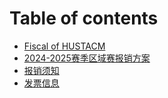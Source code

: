 # Table of contents

* [Fiscal of HUSTACM](README.md)
* [2024-2025赛季区域赛报销方案](20242025-sai-ji-qu-yu-sai-bao-xiao-fang-an.md)
* [报销须知](bao-xiao-xu-zhi.md)
* [发票信息](fa-piao-xin-xi.md)
